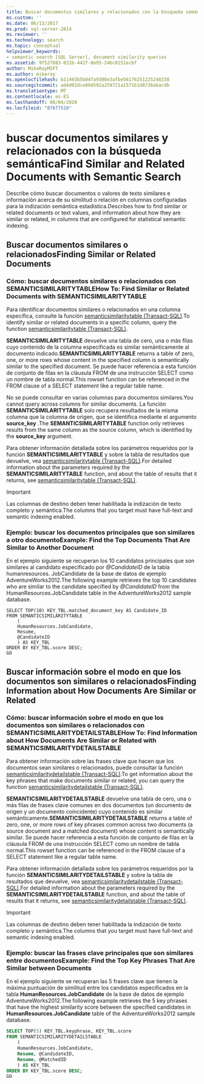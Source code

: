 ```yaml
---
title: Buscar documentos similares y relacionados con la búsqueda semántica | Microsoft Docs
ms.custom: ''
ms.date: 06/13/2017
ms.prod: sql-server-2014
ms.reviewer: ''
ms.technology: search
ms.topic: conceptual
helpviewer_keywords:
- semantic search [SQL Server], document similarity queries
ms.assetid: 9f527883-031b-442f-8e95-24bc0151ecbf
author: MikeRayMSFT
ms.author: mikeray
ms.openlocfilehash: b11493b5b04fa9308e3afbe56176251225248338
ms.sourcegitcommit: ad4d92dce894592a259721a1571b1d8736abacdb
ms.translationtype: MT
ms.contentlocale: es-ES
ms.lasthandoff: 08/04/2020
ms.locfileid: "87677510"
---
```

# <a name="find-similar-and-related-documents-with-semantic-search"></a><span data-ttu-id="53d04-102">buscar documentos similares y relacionados con la búsqueda semántica</span><span class="sxs-lookup"><span data-stu-id="53d04-102">Find Similar and Related Documents with Semantic Search</span></span>
  <span data-ttu-id="53d04-103">Describe cómo buscar documentos o valores de texto similares e información acerca de su similitud o relación en columnas configuradas para la indización semántica estadística.</span><span class="sxs-lookup"><span data-stu-id="53d04-103">Describes how to find similar or related documents or text values, and information about how they are similar or related, in columns that are configured for statistical semantic indexing.</span></span>  
  
##  <a name="finding-similar-or-related-documents"></a><a name="BasicsQuerySimilar"></a><span data-ttu-id="53d04-104">Buscar documentos similares o relacionados</span><span class="sxs-lookup"><span data-stu-id="53d04-104">Finding Similar or Related Documents</span></span>  
  
###  <a name="how-to-find-similar-or-related-documents-with-semanticsimilaritytable"></a><a name="HowToQuerySimilar"></a><span data-ttu-id="53d04-105">Cómo: buscar documentos similares o relacionados con SEMANTICSIMILARITYTABLE</span><span class="sxs-lookup"><span data-stu-id="53d04-105">How To: Find Similar or Related Documents with SEMANTICSIMILARITYTABLE</span></span>  
 <span data-ttu-id="53d04-106">Para identificar documentos similares o relacionados en una columna específica, consulte la función [semanticsimilaritytable &#40;Transact-SQL&#41;](/sql/relational-databases/system-functions/semanticsimilaritytable-transact-sql).</span><span class="sxs-lookup"><span data-stu-id="53d04-106">To identify similar or related documents in a specific column, query the function [semanticsimilaritytable &#40;Transact-SQL&#41;](/sql/relational-databases/system-functions/semanticsimilaritytable-transact-sql).</span></span>  
  
 <span data-ttu-id="53d04-107">**SEMANTICSIMILARITYTABLE** devuelve una tabla de cero, una o más filas cuyo contenido de la columna especificada es similar semánticamente al documento indicado.</span><span class="sxs-lookup"><span data-stu-id="53d04-107">**SEMANTICSIMILARITYTABLE** returns a table of zero, one, or more rows whose content in the specified column is semantically similar to the specified document.</span></span> <span data-ttu-id="53d04-108">Se puede hacer referencia a esta función de conjunto de filas en la cláusula FROM de una instrucción SELECT como un nombre de tabla normal.</span><span class="sxs-lookup"><span data-stu-id="53d04-108">This rowset function can be referenced in the FROM clause of a SELECT statement like a regular table name.</span></span>  
  
 <span data-ttu-id="53d04-109">No se puede consultar en varias columnas para documentos similares.</span><span class="sxs-lookup"><span data-stu-id="53d04-109">You cannot query across columns for similar documents.</span></span> <span data-ttu-id="53d04-110">La función **SEMANTICSIMILARITYTABLE** solo recupera resultados de la misma columna que la columna de origen, que se identifica mediante el argumento **source_key** .</span><span class="sxs-lookup"><span data-stu-id="53d04-110">The **SEMANTICSIMILARITYTABLE** function only retrieves results from the same column as the source column, which is identified by the **source_key** argument.</span></span>  
  
 <span data-ttu-id="53d04-111">Para obtener información detallada sobre los parámetros requeridos por la función **SEMANTICSIMILARITYTABLE** y sobre la tabla de resultados que devuelve, vea [semanticsimilaritytable &#40;Transact-SQL&#41;](/sql/relational-databases/system-functions/semanticsimilaritytable-transact-sql).</span><span class="sxs-lookup"><span data-stu-id="53d04-111">For detailed information about the parameters required by the **SEMANTICSIMILARITYTABLE** function, and about the table of results that it returns, see [semanticsimilaritytable &#40;Transact-SQL&#41;](/sql/relational-databases/system-functions/semanticsimilaritytable-transact-sql).</span></span>  
  
> [!IMPORTANT]  
>  <span data-ttu-id="53d04-112">Las columnas de destino deben tener habilitada la indización de texto completo y semántica.</span><span class="sxs-lookup"><span data-stu-id="53d04-112">The columns that you target must have full-text and semantic indexing enabled.</span></span>  
  
###  <a name="example-find-the-top-documents-that-are-similar-to-another-document"></a><a name="HowToIdentifySimilar"></a><span data-ttu-id="53d04-113">Ejemplo: buscar los documentos principales que son similares a otro documento</span><span class="sxs-lookup"><span data-stu-id="53d04-113">Example: Find the Top Documents That Are Similar to Another Document</span></span>  
 <span data-ttu-id="53d04-114">En el ejemplo siguiente se recuperan los 10 candidatos principales que son similares al candidato especificado por *@CandidateID* de la tabla humanresources. JobCandidate de la base de datos de ejemplo AdventureWorks2012.</span><span class="sxs-lookup"><span data-stu-id="53d04-114">The following example retrieves the top 10 candidates who are similar to the candidate specified by *@CandidateID* from the HumanResources.JobCandidate table in the AdventureWorks2012 sample database.</span></span>  
  
```scr  
SELECT TOP(10) KEY_TBL.matched_document_key AS Candidate_ID  
FROM SEMANTICSIMILARITYTABLE  
    (  
    HumanResources.JobCandidate,  
    Resume,  
    @CandidateID  
    ) AS KEY_TBL  
ORDER BY KEY_TBL.score DESC;  
GO  
```  
  
##  <a name="finding-information-about-how-documents-are-similar-or-related"></a><a name="BasicsQuerySimilarity"></a><span data-ttu-id="53d04-115">Buscar información sobre el modo en que los documentos son similares o relacionados</span><span class="sxs-lookup"><span data-stu-id="53d04-115">Finding Information about How Documents Are Similar or Related</span></span>  
  
###  <a name="how-to-find-information-about-how-documents-are-similar-or-related-with-semanticsimilaritydetailstable"></a><a name="HowToQuerySimilarity"></a><span data-ttu-id="53d04-116">Cómo: buscar información sobre el modo en que los documentos son similares o relacionados con SEMANTICSIMILARITYDETAILSTABLE</span><span class="sxs-lookup"><span data-stu-id="53d04-116">How To: Find Information about How Documents Are Similar or Related with SEMANTICSIMILARITYDETAILSTABLE</span></span>  
 <span data-ttu-id="53d04-117">Para obtener información sobre las frases clave que hacen que los documentos sean similares o relacionados, puede consultar la función [semanticsimilaritydetailstable &#40;Transact-SQL&#41;](/sql/relational-databases/system-functions/semanticsimilaritydetailstable-transact-sql).</span><span class="sxs-lookup"><span data-stu-id="53d04-117">To get information about the key phrases that make documents similar or related, you can query the function [semanticsimilaritydetailstable &#40;Transact-SQL&#41;](/sql/relational-databases/system-functions/semanticsimilaritydetailstable-transact-sql).</span></span>  
  
 <span data-ttu-id="53d04-118">**SEMANTICSIMILARITYDETAILSTABLE** devuelve una tabla de cero, una o más filas de frases clave comunes en dos documentos (un documento de origen y un documento coincidente) cuyo contenido es similar semánticamente.</span><span class="sxs-lookup"><span data-stu-id="53d04-118">**SEMANTICSIMILARITYDETAILSTABLE** returns a table of zero, one, or more rows of key phrases common across two documents (a source document and a matched document) whose content is semantically similar.</span></span> <span data-ttu-id="53d04-119">Se puede hacer referencia a esta función de conjunto de filas en la cláusula FROM de una instrucción SELECT como un nombre de tabla normal.</span><span class="sxs-lookup"><span data-stu-id="53d04-119">This rowset function can be referenced in the FROM clause of a SELECT statement like a regular table name.</span></span>  
  
 <span data-ttu-id="53d04-120">Para obtener información detallada sobre los parámetros requeridos por la función **SEMANTICSIMILARITYDETAILSTABLE** y sobre la tabla de resultados que devuelve, vea [semanticsimilaritydetailstable &#40;Transact-SQL&#41;](/sql/relational-databases/system-functions/semanticsimilaritydetailstable-transact-sql).</span><span class="sxs-lookup"><span data-stu-id="53d04-120">For detailed information about the parameters required by the **SEMANTICSIMILARITYDETAILSTABLE** function, and about the table of results that it returns, see [semanticsimilaritydetailstable &#40;Transact-SQL&#41;](/sql/relational-databases/system-functions/semanticsimilaritydetailstable-transact-sql).</span></span>  
  
> [!IMPORTANT]  
>  <span data-ttu-id="53d04-121">Las columnas de destino deben tener habilitada la indización de texto completo y semántica.</span><span class="sxs-lookup"><span data-stu-id="53d04-121">The columns that you target must have full-text and semantic indexing enabled.</span></span>  
  
###  <a name="example-find-the-top-key-phrases-that-are-similar-between-documents"></a><a name="HowToSimilarPhrases"></a><span data-ttu-id="53d04-122">Ejemplo: buscar las frases clave principales que son similares entre documentos</span><span class="sxs-lookup"><span data-stu-id="53d04-122">Example: Find the Top Key Phrases That Are Similar between Documents</span></span>  
 <span data-ttu-id="53d04-123">En el ejemplo siguiente se recuperan las 5 frases clave que tienen la máxima puntuación de similitud entre los candidatos especificados en la tabla **HumanResources.JobCandidate** de la base de datos de ejemplo AdventureWorks2012.</span><span class="sxs-lookup"><span data-stu-id="53d04-123">The following example retrieves the 5 key phrases that have the highest similarity score between the specified candidates in **HumanResources.JobCandidate** table of the AdventureWorks2012 sample database.</span></span>  
  
```sql  
SELECT TOP(5) KEY_TBL.keyphrase, KEY_TBL.score  
FROM SEMANTICSIMILARITYDETAILSTABLE  
    (  
    HumanResources.JobCandidate,  
    Resume, @CandidateID,  
    Resume, @MatchedID  
    ) AS KEY_TBL  
ORDER BY KEY_TBL.score DESC;  
GO  
```  
  
  
